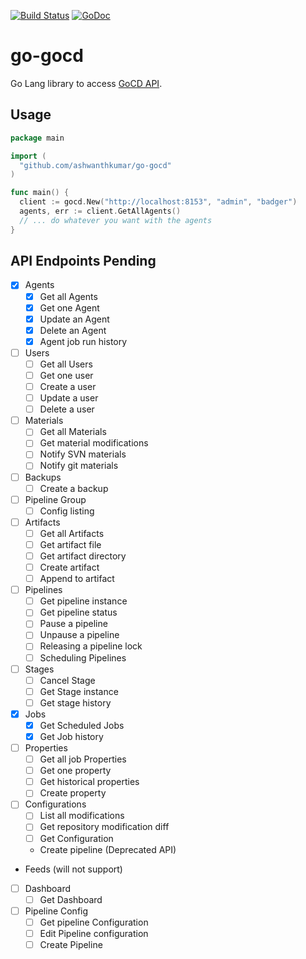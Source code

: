 [![Build Status](https://snap-ci.com/ashwanthkumar/go-gocd/branch/master/build_image)](https://snap-ci.com/ashwanthkumar/go-gocd/branch/master) [![GoDoc](https://godoc.org/github.com/ashwanthkumar/go-gocd?status.svg)](https://godoc.org/github.com/ashwanthkumar/go-gocd)

# go-gocd

Go Lang library to access [GoCD API](https://api.go.cd/current/).

## Usage
```go
package main

import (
  "github.com/ashwanthkumar/go-gocd"
)

func main() {
  client := gocd.New("http://localhost:8153", "admin", "badger")
  agents, err := client.GetAllAgents()
  // ... do whatever you want with the agents
}

```

## API Endpoints Pending
- [x] Agents
  - [x] Get all Agents
  - [x] Get one Agent
  - [x] Update an Agent
  - [x] Delete an Agent
  - [x] Agent job run history
- [ ] Users
  - [ ] Get all Users
  - [ ] Get one user
  - [ ] Create a user
  - [ ] Update a user
  - [ ] Delete a user
- [ ] Materials
  - [ ] Get all Materials
  - [ ] Get material modifications
  - [ ] Notify SVN materials
  - [ ] Notify git materials
- [ ] Backups
  - [ ] Create a backup
- [ ] Pipeline Group
  - [ ] Config listing
- [ ] Artifacts
  - [ ] Get all Artifacts
  - [ ] Get artifact file
  - [ ] Get artifact directory
  - [ ] Create artifact
  - [ ] Append to artifact
- [ ] Pipelines
  - [ ] Get pipeline instance
  - [ ] Get pipeline status
  - [ ] Pause a pipeline
  - [ ] Unpause a pipeline
  - [ ] Releasing a pipeline lock
  - [ ] Scheduling Pipelines
- [ ] Stages
  - [ ] Cancel Stage
  - [ ] Get Stage instance
  - [ ] Get stage history
- [x] Jobs
  - [x] Get Scheduled Jobs
  - [x] Get Job history
- [ ] Properties
  - [ ] Get all job Properties
  - [ ] Get one property
  - [ ] Get historical properties
  - [ ] Create property
- [ ] Configurations
  - [ ] List all modifications
  - [ ] Get repository modification diff
  - [ ] Get Configuration
  - Create pipeline (Deprecated API)
- Feeds (will not support)
- [ ] Dashboard
  - [ ] Get Dashboard
- [ ] Pipeline Config
  - [ ] Get pipeline Configuration
  - [ ] Edit Pipeline configuration
  - [ ] Create Pipeline
